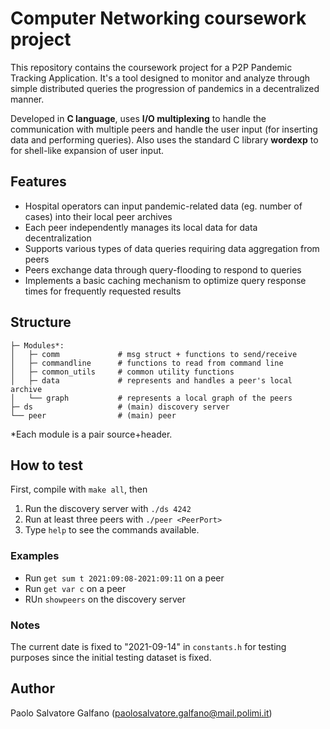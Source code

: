 # Computer Networking coursework project

This repository contains the coursework project for a P2P Pandemic Tracking Application. It's a tool designed to monitor and analyze through simple distributed queries the progression of pandemics in a decentralized manner.

Developed in **C language**, uses **I/O multiplexing** to handle the communication with multiple peers and handle the user input (for inserting data and performing queries).
Also uses the standard C library **wordexp** to for shell-like expansion of user input.

## Features
- Hospital operators can input pandemic-related data (eg. number of cases) into their local peer archives
- Each peer independently manages its local data for data decentralization
- Supports various types of data queries requiring data aggregation from peers
- Peers exchange data through query-flooding to respond to queries
- Implements a basic caching mechanism to optimize query response times for frequently requested results

## Structure
```
├─ Modules*:
│   ├─ comm             # msg struct + functions to send/receive
│   ├─ commandline      # functions to read from command line 
│   ├─ common_utils     # common utility functions
│   ├─ data             # represents and handles a peer's local archive
│   └── graph           # represents a local graph of the peers
├─ ds                   # (main) discovery server
└── peer                # (main) peer
```
*Each module is a pair source+header.

## How to test
First, compile with `make all`, then
1. Run the discovery server with `./ds 4242`
2. Run at least three peers with `./peer <PeerPort>`
3. Type `help` to see the commands available.

### Examples
- Run `get sum t 2021:09:08-2021:09:11` on a peer
- Run `get var c` on a peer
- RUn `showpeers` on the discovery server

### Notes
The current date is fixed to "2021-09-14" in `constants.h` for testing purposes since the initial testing dataset is fixed.

## Author
Paolo Salvatore Galfano ([paolosalvatore.galfano@mail.polimi.it](mailto:paolosalvatore.galfano@mail.polimi.it))

